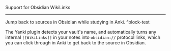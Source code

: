 Support for Obsidian WikiLinks

---

Jump back to sources in Obsidian while studying in Anki. ^block-test

The Yanki plugin detects your vault's name, and automatically turns any internal `[[WikiLinks]]` in your notes into `obsidian://` protocol links, which you can click through in Anki to get back to the source in Obsidian.
